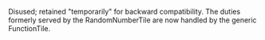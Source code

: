 Disused; retained "temporarily" for backward compatibility.  The duties formerly served by the RandomNumberTile are now handled by the generic FunctionTile.